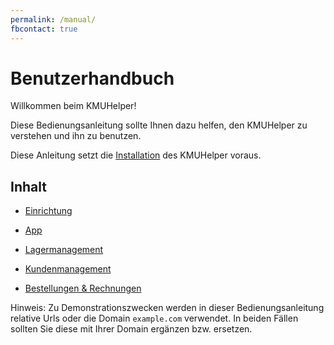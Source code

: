 ```yaml
---
permalink: /manual/
fbcontact: true
---
```


# Benutzerhandbuch

Willkommen beim KMUHelper!

Diese Bedienungsanleitung sollte Ihnen dazu helfen, den KMUHelper zu verstehen und ihn zu benutzen.

Diese Anleitung setzt die [Installation](../installation.md) des KMUHelper voraus.

## Inhalt

-   [Einrichtung](setup.md)
-   [App](app.md)

-   [Lagermanagement](storage.md)
-   [Kundenmanagement](customers.md)
-   [Bestellungen & Rechnungen](oder-and-invoice.md)

Hinweis: Zu Demonstrationszwecken werden in dieser Bedienungsanleitung relative Urls oder die Domain `example.com` verwendet. In beiden Fällen sollten Sie diese mit Ihrer Domain ergänzen bzw. ersetzen.
